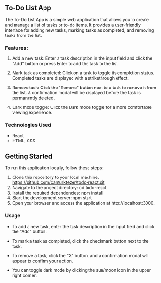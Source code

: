 ## To-Do List App

The To-Do List App is a simple web application that allows you to create and manage a list of tasks or to-do items. It provides a user-friendly interface for adding new tasks, marking tasks as completed, and removing tasks from the list.

### Features:

1. Add a new task: Enter a task description in the input field and click the "Add" button or press Enter to add the task to the list.

2. Mark task as completed: Click on a task to toggle its completion status. Completed tasks are displayed with a strikethrough effect.

3. Remove task: Click the "Remove" button next to a task to remove it from the list. A confirmation modal will be displayed before the task is permanently deleted.

4. Dark mode toggle: Click the Dark mode toggle for a more comfortable viewing experience.

### Technologies Used
- React
- HTML, CSS

## Getting Started
To run this application locally, follow these steps:

1. Clone this repository to your local machine: https://github.com/canturktezer/todo-react.git
2. Navigate to the project directory: cd todo-react
3. Install the required dependencies: npm install
4. Start the development server: npm start
5. Open your browser and access the application at http://localhost:3000.


### Usage
- To add a new task, enter the task description in the input field and click the "Add" button.

- To mark a task as completed, click the checkmark button next to the task.

- To remove a task, click the "X" button, and a confirmation modal will appear to confirm your action.

- You can toggle dark mode by clicking the sun/moon icon in the upper right corner.
